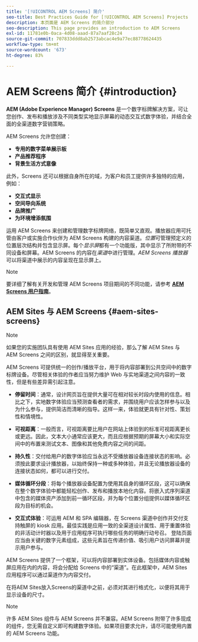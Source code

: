 ```yaml
---
title: '[!UICONTROL AEM Screens] 简介'
seo-title: Best Practices Guide for [!UICONTROL AEM Screens] Projects
description: 本页面是 AEM Screens 的简介部分
seo-description: This page provides an introduction to AEM Screens
exl-id: 11781e0b-0aca-4d08-aaad-87a7aaf28c24
source-git-commit: 707833ddd8ab2573abcac4e9a77ec88778624435
workflow-type: tm+mt
source-wordcount: '673'
ht-degree: 83%

---
```


# AEM Screens 简介 {#introduction}

**AEM (Adobe Experience Manager) Screens** 是一个数字标牌解决方案，可让您创作、发布和播放涉及不同类型实地显示屏幕的动态交互式数字体验，并结合全面的全渠道数字营销策略。

AEM Screens 允许您创建：

* **专用的数字菜单展示板**
* **产品推荐程序**
* **背景生活方式意像**

此外，Screens 还可以根据自身所在的域，为客户和员工提供许多独特的应用，例如：

* **交互式显示**
* **空间导向系统**
* **品牌推广**
* **为环境增添氛围**

运用 AEM Screens 来创建和管理数字标牌网络，既简单又直观。播放器应用可托管由客户或实施合作伙伴为 AEM Screens 构建的内容渠道。*位置*&#x200B;可管理预定义的位置层次结构并包含显示屏。每个&#x200B;*显示屏*&#x200B;都有一个功能版，其中显示了所附带的不同设备和屏幕。AEM Screens 的内容在&#x200B;*渠道*&#x200B;中进行管理。*AEM Screens 播放器*&#x200B;可以将渠道中展示的内容呈现在显示屏上。



>[!NOTE]
>
>要详细了解有关开发和管理 AEM Screens 项目期间的不同功能，请参考 **[AEM Screens 用户指南](https://helpx.adobe.com/cn/experience-manager/6-5/screens/user-guide.html)**。

## AEM Sites 与 AEM Screens {#aem-sites-screens}

>[!NOTE]
>
>如果您的实施团队具有使用 AEM Sites 应用的经验，那么了解 AEM Sites 与 AEM Screens 之间的区别，就显得至关重要。

AEM Screens 可提供统一的创作/播放平台，用于将内容部署到公共空间中的数字标牌设备。尽管相关体验的作者应当努力维护 Web 与实地渠道之间内容的一致性，但是有些差异需引起注意。

* **停留时间**：通常，设计网页旨在提供大量可在相对较长时段内使用的信息。相比之下，实地数字体验应当预测查看者的需求，并围绕用户应该怎样参与以及为什么参与，提供简洁而清晰的指导。这样一来，体验就更具有针对性、策划性和情境性。

* **可视距离**：一般而言，可视距离要比用户在网站上体验到的标准可视距离更长或更远。因此，文本大小通常应该更大，而且应根据预期的屏幕大小和实际空间中的布置来测试文本、图像和其他免费内容之间的间距。

* **持久性**：交付给用户的数字体验应当永远不受播放器设备连接状态的影响。必须按此要求设计播放器，以始终保持一种或多种体验，并且无论播放器设备的连接状态如何，都可以进行交付。

* **媒体循环分段**：将每个播放器设备配置为使用其自身的循环区段，这可以确保在整个数字体验中都能轻松创作、发布和播放本地化内容。将嵌入式序列渠道中包含的媒体资产添加到前一循环区段，并为每个位置分组提供以媒体循环区段为目标的机会。

* **交互式体验**：可运用 AEM 和 SPA 编辑器，在 Screens 渠道中创作并交付支持触屏的 kiosk 应用。最佳实践是应用一致的全渠道设计属性、用于重置体验的非活动计时器以及用于应用程序可执行哪些任务的明确行动号召。 登陆页面应当由关键的数字元素组成，这些元素旨在传递价值、吸引用户访问屏幕并提示用户参与。

AEM Screens 提供了一个框架，可以将内容部署到实体设备。包括媒体内容或触屏应用在内的内容，将会分配给 Screens 中的“渠道”。在此框架中，AEM Sites应用程序可以通过渠道作为内容交付。

在将AEM Sites放入Screens的渠道中之前，必须对其进行格式化，以便将其用于显示设备的尺寸。

>[!NOTE]
>许多 AEM Sites 组件与 AEM Screens 并不兼容。AEM Screens 附带了许多现成的组件，您无需自定义即可构建数字体验。如果项目要求允许，请尽可能使用内置的 AEM Screens 功能。
